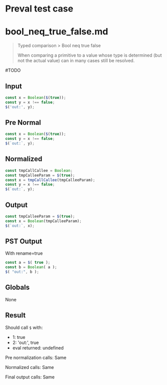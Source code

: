 # Preval test case

# bool_neq_true_false.md

> Typed comparison > Bool neq true false
>
> When comparing a primitive to a value whose type is determined (but not the actual value) can in many cases still be resolved.

#TODO

## Input

`````js filename=intro
const x = Boolean($(true));
const y = x !== false;
$('out:', y);
`````

## Pre Normal


`````js filename=intro
const x = Boolean($(true));
const y = x !== false;
$(`out:`, y);
`````

## Normalized


`````js filename=intro
const tmpCallCallee = Boolean;
const tmpCalleeParam = $(true);
const x = tmpCallCallee(tmpCalleeParam);
const y = x !== false;
$(`out:`, y);
`````

## Output


`````js filename=intro
const tmpCalleeParam = $(true);
const x = Boolean(tmpCalleeParam);
$(`out:`, x);
`````

## PST Output

With rename=true

`````js filename=intro
const a = $( true );
const b = Boolean( a );
$( "out:", b );
`````

## Globals

None

## Result

Should call `$` with:
 - 1: true
 - 2: 'out:', true
 - eval returned: undefined

Pre normalization calls: Same

Normalized calls: Same

Final output calls: Same

